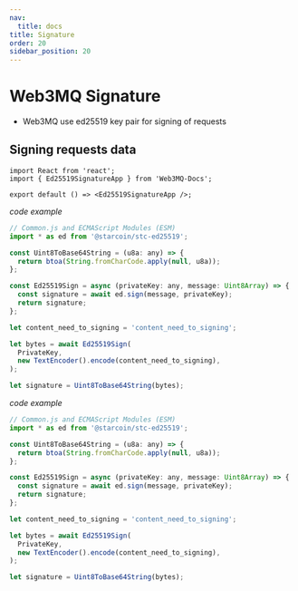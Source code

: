 ```yaml
---
nav:
  title: docs
title: Signature
order: 20
sidebar_position: 20
---
```


# Web3MQ Signature

- Web3MQ use ed25519 key pair for signing of requests

<!-- _For js example_ -->

<!-- 引入全量的 Markdown 文件内容 -->
<!-- 
<embed src="./ed25519key.md"></embed>
 -->
<!--
```tsx
import React from 'react';
import { MetaMaskSignatureRecoverApp } from 'Web3MQ-Docs';

export default () => <MetaMaskSignatureRecoverApp />;

``` -->

## Signing requests data

```tsx
import React from 'react';
import { Ed25519SignatureApp } from 'Web3MQ-Docs';

export default () => <Ed25519SignatureApp />;
```

_code example_

```js
// Common.js and ECMAScript Modules (ESM)
import * as ed from '@starcoin/stc-ed25519';

const Uint8ToBase64String = (u8a: any) => {
  return btoa(String.fromCharCode.apply(null, u8a));
};

const Ed25519Sign = async (privateKey: any, message: Uint8Array) => {
  const signature = await ed.sign(message, privateKey);
  return signature;
};

let content_need_to_signing = 'content_need_to_signing';

let bytes = await Ed25519Sign(
  PrivateKey,
  new TextEncoder().encode(content_need_to_signing),
);

let signature = Uint8ToBase64String(bytes);
```


_code example_


```js
// Common.js and ECMAScript Modules (ESM)
import * as ed from '@starcoin/stc-ed25519';

const Uint8ToBase64String = (u8a: any) => {
  return btoa(String.fromCharCode.apply(null, u8a));
};

const Ed25519Sign = async (privateKey: any, message: Uint8Array) => {
  const signature = await ed.sign(message, privateKey);
  return signature;
};

let content_need_to_signing = 'content_need_to_signing';

let bytes = await Ed25519Sign(
  PrivateKey,
  new TextEncoder().encode(content_need_to_signing),
);

let signature = Uint8ToBase64String(bytes);
```
